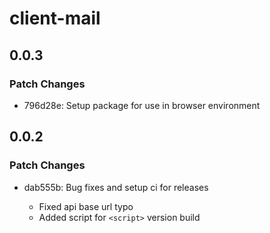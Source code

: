 # client-mail

## 0.0.3

### Patch Changes

- 796d28e: Setup package for use in browser environment

## 0.0.2

### Patch Changes

- dab555b: Bug fixes and setup ci for releases

  - Fixed api base url typo
  - Added script for `<script>` version build
